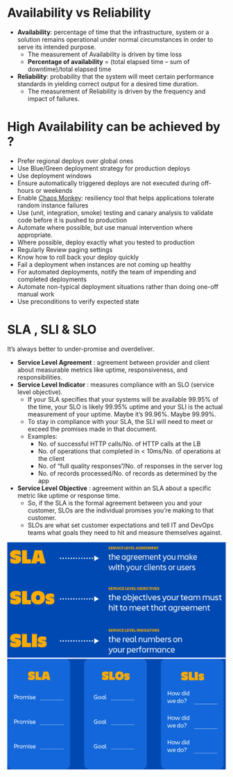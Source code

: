 # Availability vs Reliability
+ **Availability**: percentage of time that the infrastructure, system or a solution remains operational under normal circumstances in order to serve its intended purpose.  
    + The measurement of Availability is driven by time loss
    + **Percentage of availability** = (total elapsed time – sum of downtime)/total elapsed time
+ **Reliability**:
probability that the system will meet certain performance standards in yielding correct output for a desired time duration.  
    + The measurement of Reliability is driven by the frequency and impact of failures.
    
# High Availability can be achieved by ?
+ Prefer regional deploys over global ones
+ Use Blue/Green deployment strategy for production deploys
+ Use deployment windows
+ Ensure automatically triggered deploys are not executed during off-hours or weekends
+ Enable [Chaos Monkey](https://github.com/netflix/chaosmonkey): resiliency tool that helps applications tolerate random instance failures
+ Use (unit, integration, smoke) testing and canary analysis to validate code before it is pushed to production
+ Automate where possible, but use manual intervention where appropriate.
+ Where possible, deploy exactly what you tested to production
+ Regularly Review paging settings
+ Know how to roll back your deploy quickly
+ Fail a deployment when instances are not coming up healthy
+ For automated deployments, notify the team of impending and completed deployments
+ Automate non-typical deployment situations rather than doing one-off manual work
+ Use preconditions to verify expected state

# SLA , SLI & SLO  
It’s always better to under-promise and overdeliver.  

+ **Service Level Agreement** : agreement between provider and client about measurable metrics like uptime, responsiveness, and responsibilities. 
+ **Service Level Indicator** : measures compliance with an SLO (service level objective).  
    + If your SLA specifies that your systems will be available 99.95% of the time, your SLO is likely 99.95% uptime and your SLI is the actual measurement of your uptime. Maybe it’s 99.96%. Maybe 99.99%.  
    + To stay in compliance with your SLA, the SLI will need to meet or exceed the promises made in that document.
    + Examples:
         + No. of successful HTTP calls/No. of HTTP calls at the LB
         + No. of operations that completed in < 10ms/No. of operations at the client
         + No. of “full quality responses”/No. of responses in the server log
         + No. of records processed/No. of records as determined by the app
+ **Service Level Objective** : agreement within an SLA about a specific metric like uptime or response time. 
    + So, if the SLA is the formal agreement between you and your customer, SLOs are the individual promises you’re making to that customer. 
    + SLOs are what set customer expectations and tell IT and DevOps teams what goals they need to hit and measure themselves against.

![ServiceLevel](https://github.com/SunnyOswal/prep/blob/master/images/ServiceLevel.PNG)
![ServiceLevelGoals](https://github.com/SunnyOswal/prep/blob/master/images/ServiceLevelGoals.PNG)
